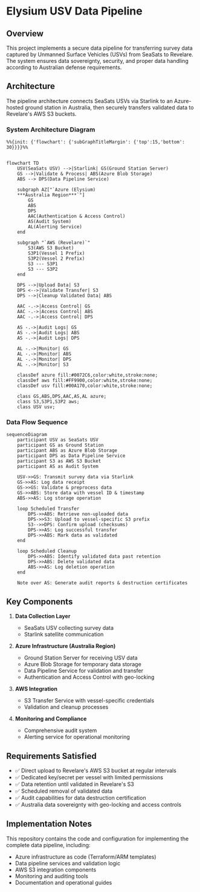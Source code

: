 # Elysium USV Data Pipeline

## Overview
This project implements a secure data pipeline for transferring survey data captured by Unmanned Surface Vehicles (USVs) from SeaSats to Revelare. The system ensures data sovereignty, security, and proper data handling according to Australian defense requirements.

## Architecture
The pipeline architecture connects SeaSats USVs via Starlink to an Azure-hosted ground station in Australia, then securely transfers validated data to Revelare's AWS S3 buckets.

### System Architecture Diagram

```mermaid
%%{init: {'flowchart': {'subGraphTitleMargin': {'top':15,'bottom': 30}}}}%%


flowchart TD
    USV(SeaSats USV) -->|Starlink| GS(Ground Station Server)
    GS -->|Validate & Process| ABS(Azure Blob Storage)
    ABS --> DPS(Data Pipeline Service)
    
    subgraph AZ["`Azure (Elysium) 
    ***Australia Region***`"]
        GS
        ABS
        DPS
        AAC(Authentication & Access Control)
        AS(Audit System)
        AL(Alerting Service)
    end
    
    subgraph "`AWS (Revelare)`"
        S3(AWS S3 Bucket)
        S3P1(Vessel 1 Prefix)
        S3P2(Vessel 2 Prefix)
        S3 --- S3P1
        S3 --- S3P2
    end
    
    DPS -->|Upload Data| S3
    DPS <-->|Validate Transfer| S3
    DPS -->|Cleanup Validated Data| ABS
    
    AAC -.->|Access Control| GS
    AAC -.->|Access Control| ABS
    AAC -.->|Access Control| DPS
    
    AS -.->|Audit Logs| GS
    AS -.->|Audit Logs| ABS
    AS -.->|Audit Logs| DPS
    
    AL -.->|Monitor| GS
    AL -.->|Monitor| ABS
    AL -.->|Monitor| DPS
    AL -.->|Monitor| S3
    
    classDef azure fill:#0072C6,color:white,stroke:none;
    classDef aws fill:#FF9900,color:white,stroke:none;
    classDef usv fill:#00A170,color:white,stroke:none;
    
    class GS,ABS,DPS,AAC,AS,AL azure;
    class S3,S3P1,S3P2 aws;
    class USV usv;
```

### Data Flow Sequence

```mermaid
sequenceDiagram
    participant USV as SeaSats USV
    participant GS as Ground Station
    participant ABS as Azure Blob Storage
    participant DPS as Data Pipeline Service
    participant S3 as AWS S3 Bucket
    participant AS as Audit System
    
    USV->>GS: Transmit survey data via Starlink
    GS->>AS: Log data receipt
    GS->>GS: Validate & preprocess data
    GS->>ABS: Store data with vessel ID & timestamp
    ABS->>AS: Log storage operation
    
    loop Scheduled Transfer
        DPS->>ABS: Retrieve non-uploaded data
        DPS->>S3: Upload to vessel-specific S3 prefix
        S3-->>DPS: Confirm upload (checksums)
        DPS->>AS: Log successful transfer
        DPS->>ABS: Mark data as validated
    end
    
    loop Scheduled Cleanup
        DPS->>ABS: Identify validated data past retention
        DPS->>ABS: Delete validated data
        ABS->>AS: Log deletion operation
    end
    
    Note over AS: Generate audit reports & destruction certificates
```

## Key Components

1. **Data Collection Layer**
   - SeaSats USV collecting survey data
   - Starlink satellite communication

2. **Azure Infrastructure (Australia Region)**
   - Ground Station Server for receiving USV data
   - Azure Blob Storage for temporary data storage
   - Data Pipeline Service for validation and transfer
   - Authentication and Access Control with geo-locking

3. **AWS Integration**
   - S3 Transfer Service with vessel-specific credentials
   - Validation and cleanup processes

4. **Monitoring and Compliance**
   - Comprehensive audit system
   - Alerting service for operational monitoring

## Requirements Satisfied

- ✅ Direct upload to Revelare's AWS S3 bucket at regular intervals
- ✅ Dedicated key/secret per vessel with limited permissions
- ✅ Data retention until validated in Revelare's S3
- ✅ Scheduled removal of validated data
- ✅ Audit capabilities for data destruction certification
- ✅ Australia data sovereignty with geo-locking and access controls

## Implementation Notes

This repository contains the code and configuration for implementing the complete data pipeline, including:

- Azure infrastructure as code (Terraform/ARM templates)
- Data pipeline services and validation logic
- AWS S3 integration components
- Monitoring and auditing tools
- Documentation and operational guides